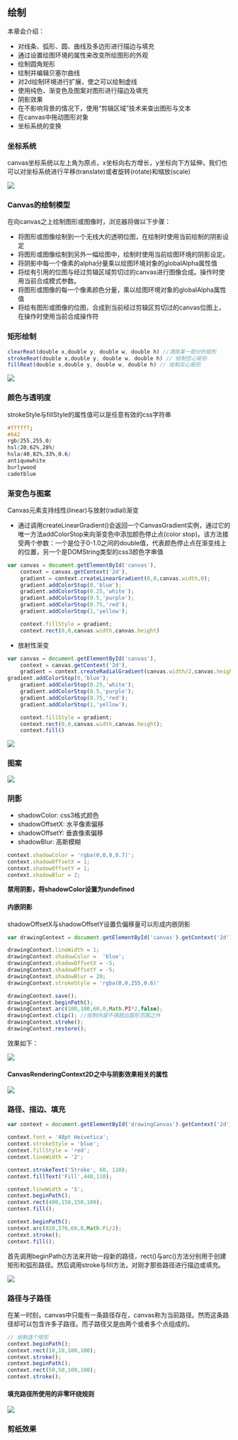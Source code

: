 ## 绘制

本章会介绍：
* 对线条、弧形、圆、曲线及多边形进行描边与填充
* 通过设置绘图环境的属性来改变所绘图形的外观
* 绘制圆角矩形
* 绘制并编辑贝塞尔曲线
* 对2d绘制环境进行扩展，使之可以绘制虚线
* 使用纯色、渐变色及图案对图形进行描边及填充
* 阴影效果
* 在不影响背景的情况下，使用“剪辑区域”技术来查出图形与文本
* 在canvas中拖动图形对象
* 坐标系统的变换

### 坐标系统

canvas坐标系统以左上角为原点，x坐标向右方增长，y坐标向下方延伸，我们也可以对坐标系统进行平移(translate)或者旋转(rotate)和缩放(scale)

<img src="./imgs/QQ20190924-143131.png"/>

### Canvas的绘制模型

在向canvas之上绘制图形或图像时，浏览器将做以下步骤： 

* 将图形或图像绘制到一个无线大的透明位图，在绘制时使用当前绘制的阴影设定
* 将图形或图像绘制到另外一幅绘图中，绘制时使用当前绘图环境的阴影设定。
* 将阴影中每一个像素的alpha分量乘以绘图环境对象的globalAlpha属性值
* 将绘有引用的位图与经过剪辑区域剪切过的canvas进行图像合成。操作时使用当前合成模式参数。
* 将图形或图像的每一个像素颜色分量，乘以绘图环境对象的globalAlpha属性值
* 将绘有图形或图像的位图，合成到当前经过剪辑区剪切过的canvas位图上， 在操作时使用当前合成操作符

### 矩形绘制

```js
clearReat(double x,double y, double w, double h) //清除某一部分的矩形
strokeReat(double x,double y, double w, double h) // 绘制空心矩形
fillReat(double x,double y, double w, double h) // 绘制实心矩形
```

<img src="./imgs/QQ20190924-150401.png"/>

### 颜色与透明度

strokeStyle与fillStyle的属性值可以是任意有效的css字符串

```css
#ffffff;
#642
rgb(255,255,0)
hsl(20,62%,28%)
hsla(40,82%,33%,0.6)
antiquewhite
burlywood
cadetblue
```

### 渐变色与图案

Canvas元素支持线性(linear)与放射(radial)渐变

* 通过调用createLinearGradient()会返回一个CanvasGradient实例，通过它的唯一方法addColorStop来向渐变色中添加颜色停止点(color stop)。该方法接受两个参数：一个是位于0-1.0之间的double值，代表颜色停止点在渐变线上的位置，另一个是DOMString类型的css3颜色字串值
```js
var canvas = document.getElementById('canvas'),
    context = canvas.getContext('2d'),
    gradient = context.createLinearGradient(0,0,canvas.width,0);
    gradient.addColorStop(0,'blue');
    gradient.addColorStop(0.25,'white');
    gradient.addColorStop(0.5,'purple');
    gradient.addColorStop(0.75,'red');
    gradient.addColorStop(1,'yellow');

    context.fillStyle = gradient;
    context.rect(0,0,canvas.width,canvas.height)
```
* 放射性渐变

```js
var canvas = document.getElementById('canvas'),
    context = canvas.getContext('2d'),
    gradient = context.createRadialGradient(canvas.width/2,canvas.height,10,canvas.width/2,0,100);
gradient.addColorStop(0,'blue');
    gradient.addColorStop(0.25,'white');
    gradient.addColorStop(0.5,'purple');
    gradient.addColorStop(0.75,'red');
    gradient.addColorStop(1,'yellow');

    context.fillStyle = gradient;
    context.rect(0,0,canvas.width,canvas.height);
    context.fill()
```

<img src="./imgs/QQ20190924-200204.png"/>


### 图案

<img src="./imgs/QQ20190924-200312.png"/>


### 阴影

* shadowColor: css3格式颜色
* shadowOffsetX: 水平像素偏移
* shadowOffsetY: 垂直像素偏移
* shadowBlur: 高斯模糊

```js
context.shadowColor = 'rgba(0,0,0,0.7)';
context.shadowOffsetX = 1;
context.shadowOffsetY = 1;
context.shadowBlur = 2;
```

**禁用阴影，将shadowColor设置为undefined**

#### 内嵌阴影

shadowOffsetX与shadowOffsetY设置负偏移量可以形成内嵌阴影  

```js
var drawingContext = document.getElementById('canvas').getContext('2d'),

drawingContext.lineWidth = 1;
drawingContext.shadowColor =  'blue';
drawingContext.shadowOffsetX = -5;
drawingContext.shadowOffsetY = -5;
drawingContext.shadowBlur = 20;
drawingContext.strokeStyle = 'rgba(0,0,255,0.6)'

drawingContext.save();
drawingContext.beginPath();
drawingContext.arc(100,100,60,0,Math.PI*2,false);
drawingContext.clip(); //绘制内容不得超出圆形范围之外
drawingContext.stroke();
drawingContext.restore();
```
效果如下： 

<img src="./imgs/QQ20190925-094545.png"/>

#### CanvasRenderingContext2D之中与阴影效果相关的属性

<img src="./imgs/QQ20190925-094732.png"/>

### 路径、描边、填充

```js
var context = document.getElementById('drawingCanvas').getContext('2d');

context.font = '48pt Heivetica';
context.strokeStyle = 'blue';
context.fillStyle = 'red';
context.lineWidth = '2';

context.strokeText('Stroke', 60, 110);
context.fillText('Fill',440,110);

context.lineWidth = '5';
context.beginPath();
context.rect(400,150,150,100);
context.fill();

context.beginPath();
context.arc(820,370,60,0,Math.Pi/2);
context.stroke();
context.fill();
```

首先调用beginPath()方法来开始一段新的路径，rect()与arc()方法分别用于创建矩形和弧形路径。然后调用stroke与fill方法，对刚才那些路径进行描边或填充。  

<img src="./imgs/QQ20190925-101705.png"/>

### 路径与子路径

在某一时刻，canvas中只能有一条路径存在，canvas称为当前路径。然而这条路径却可以包含许多子路径。而子路径又是由两个或者多个点组成的。
```js
// 绘制连个矩形
context.beginPath();
context.rect(10,10,100,100);
context.stroke();
context.beginPath();
context.rect(50,50,100,100);
context.stroke();
```

#### 填充路径所使用的非零环绕规则

<img src="./imgs/QQ20190925-102906.png"/>

### 剪纸效果